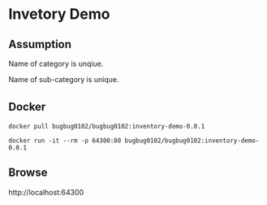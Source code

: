 # Invetory Demo


## Assumption

Name of category is unqiue.

Name of sub-category is unique.

## Docker　

`docker pull bugbug0102/bugbug0102:inventory-demo-0.0.1`

`docker run -it --rm -p 64300:80 bugbug0102/bugbug0102:inventory-demo-0.0.1`


## Browse

http://localhost:64300

